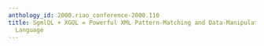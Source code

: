 ```yaml
---
anthology_id: 2000.riao_conference-2000.110
title: SgmlQL + XGQL = Powerful XML Pattern-Matching and Data-Manipulation in a Single
  Language
---
```

